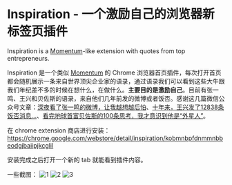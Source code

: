 # Inspiration - 一个激励自己的浏览器新标签页插件

Inspiration is a [Momentum](https://chrome.google.com/webstore/detail/momentum/laookkfknpbbblfpciffpaejjkokdgca?hl=en)-like extension with quotes from top entrepreneurs.

Inspiration 是一个类似 [Momentum](https://chrome.google.com/webstore/detail/momentum/laookkfknpbbblfpciffpaejjkokdgca?hl=en) 的 Chrome 浏览器首页插件，每次打开首页都会随机展示一条来自世界顶尖企业家的语录，通过语录我们可以看到这些大牛跟我们年纪差不多的时候在想什么，在做什么。**主要目的是激励自己**。目前有张一鸣、王兴和贝佐斯的语录，来自他们几年前发的微博或者饭否。感谢这几篇微信公众号文章：[深夜看了张一鸣的微博，让我越想越后怕](https://mp.weixin.qq.com/s/-y89zflK7omkMm3bWKQwsg)、[十年来，王兴发了12838条饭否消息...](https://mp.weixin.qq.com/s/rd0hIo-hUAfyA04MOAT0Pw)、[看完地球首富贝佐斯的100条思考，我才意识到他是“外星人”](https://mp.weixin.qq.com/s/3jB3m3a5GsJAg_xfekc3tA)。

在 chrome extension 商店进行安装：https://chrome.google.com/webstore/detail/inspiration/kobmnbpfdnmmnbbeodgjbaiipjkcglil

安装完成之后打开一个新的 tab 就能看到插件内容。

一些截图：
![1](./screen-shots/1.png)
![2](./screen-shots/2.png)
![3](./screen-shots/3.png)
